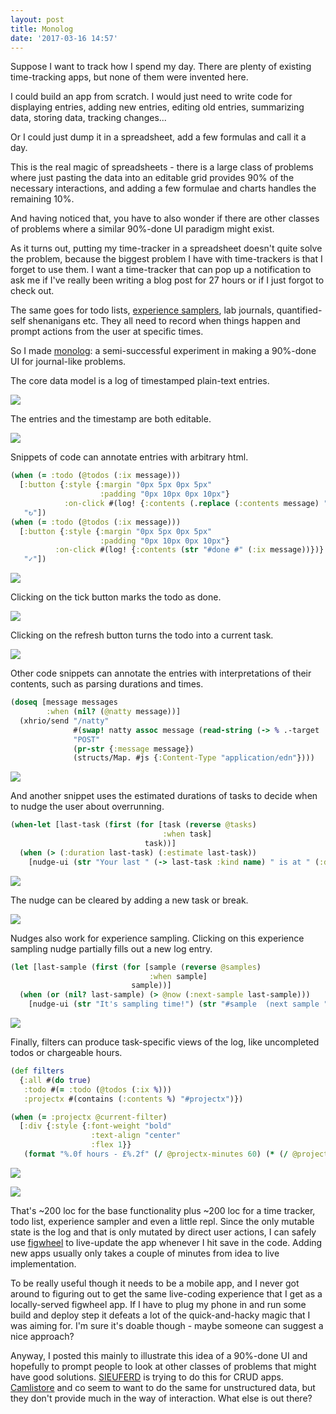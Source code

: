 ```yaml
---
layout: post
title: Monolog
date: '2017-03-16 14:57'
---
```


Suppose I want to track how I spend my day. There are plenty of existing time-tracking apps, but none of them were invented here.

I could build an app from scratch. I would just need to write code for displaying entries, adding new entries, editing old entries, summarizing data, storing data, tracking changes...

Or I could just dump it in a spreadsheet, add a few formulas and call it a day. 

This is the real magic of spreadsheets - there is a large class of problems where just pasting the data into an editable grid provides 90% of the necessary interactions, and adding a few formulae and charts handles the remaining 10%. 

And having noticed that, you have to also wonder if there are other classes of problems where a similar 90%-done UI paradigm might exist. 

As it turns out, putting my time-tracker in a spreadsheet doesn't quite solve the problem, because the biggest problem I have with time-trackers is that I forget to use them. I want a time-tracker that can pop up a notification to ask me if I've really been writing a blog post for 27 hours or if I just forgot to check out.

The same goes for todo lists, [experience samplers](https://en.wikipedia.org/wiki/Experience_sampling_method), lab journals, quantified-self shenanigans etc. They all need to record when things happen and prompt actions from the user at specific times. 

So I made [monolog](https://github.com/jamii/monolog): a semi-successful experiment in making a 90%-done UI for journal-like problems. 

The core data model is a log of timestamped plain-text entries.

![](/img/monolog1.png)

The entries and the timestamp are both editable.

![](/img/monolog2.png)

Snippets of code can annotate entries with arbitrary html.

```cljs 
(when (= :todo (@todos (:ix message)))
  [:button {:style {:margin "0px 5px 0px 5px"
                    :padding "0px 10px 0px 10px"}
            :on-click #(log! {:contents (.replace (:contents message) "#todo" "#task")})}
   "↻"])
(when (= :todo (@todos (:ix message)))
  [:button {:style {:margin "0px 5px 0px 5px"
                    :padding "0px 10px 0px 10px"}
          :on-click #(log! {:contents (str "#done #" (:ix message))})}
   "✓"])
```

![](/img/monolog3.png)

Clicking on the tick button marks the todo as done.

![](/img/monolog4.png)

Clicking on the refresh button turns the todo into a current task.

![](/img/monolog5.png)

Other code snippets can annotate the entries with interpretations of their contents, such as parsing durations and times.

``` cljs
(doseq [message messages
        :when (nil? (@natty message))]
  (xhrio/send "/natty"
              #(swap! natty assoc message (read-string (-> % .-target .getResponseText)))
              "POST"
              (pr-str {:message message})
              (structs/Map. #js {:Content-Type "application/edn"})))
```

![](/img/monolog6.png)

And another snippet uses the estimated durations of tasks to decide when to nudge the user about overrunning.

``` cljs
(when-let [last-task (first (for [task (reverse @tasks)
                                  :when task]
                              task))]
  (when (> (:duration last-task) (:estimate last-task))
    [nudge-ui (str "Your last " (-> last-task :kind name) " is at " (:duration last-task) " / " (:estimate last-task) " mins! What are you up to?") "#task "]))
```

![](/img/monolog7.png)

The nudge can be cleared by adding a new task or break.

![](/img/monolog8.png)

Nudges also work for experience sampling. Clicking on this experience sampling nudge partially fills out a new log entry.

``` cljs
(let [last-sample (first (for [sample (reverse @samples)
                               :when sample]
                           sample))]
  (when (or (nil? last-sample) (> @now (:next-sample last-sample)))
    [nudge-ui (str "It's sampling time!") (str "#sample  (next sample " (time->string (js/Date. (+ (.getTime @now) (* (js/Math.random) 1000 60 60 8)))) ")")
```

![](/img/monolog9.png)

Finally, filters can produce task-specific views of the log, like uncompleted todos or chargeable hours.

``` cljs
(def filters
  {:all #(do true)
   :todo #(= :todo (@todos (:ix %)))
   :projectx #(contains (:contents %) "#projectx")})
```

``` cljs
(when (= :projectx @current-filter)
  [:div {:style {:font-weight "bold"
                  :text-align "center"
                  :flex 1}}
   (format "%.0f hours - £%.2f" (/ @projectx-minutes 60) (* (/ @projectx-minutes 60 6) 400))])
```

![](/img/monolog10.png)

![](/img/monolog11.png)

That's ~200 loc for the base functionality plus ~200 loc for a time tracker, todo list, experience sampler and even a little repl. Since the only mutable state is the log and that is only mutated by direct user actions, I can safely use [figwheel](https://github.com/bhauman/lein-figwheel) to live-update the app whenever I hit save in the code. Adding new apps usually only takes a couple of minutes from idea to live implementation.

To be really useful though it needs to be a mobile app, and I never got around to figuring out to get the same live-coding experience that I get as a locally-served figwheel app. If I have to plug my phone in and run some build and deploy step it defeats a lot of the quick-and-hacky magic that I was aiming for. I'm sure it's doable though - maybe someone can suggest a nice approach?

Anyway, I posted this mainly to illustrate this idea of a 90%-done UI and hopefully to prompt people to look at other classes of problems that might have good solutions. [SIEUFERD](http://people.csail.mit.edu/ebakke/sieuferd/index.html) is trying to do this for CRUD apps. [Camlistore](https://camlistore.org/) and co seem to want to do the same for unstructured data, but they don't provide much in the way of interaction. What else is out there?
